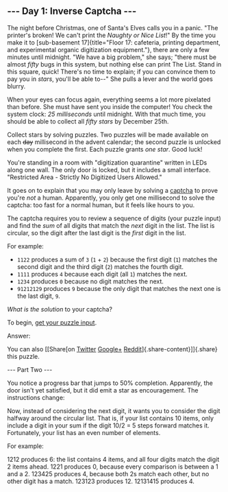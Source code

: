 --- Day 1: Inverse Captcha ---
------------------------------

The night before Christmas, one of Santa's Elves calls you in a panic.
"The printer's broken! We can't print the *Naughty or Nice List*!" By
the time you make it to [sub-basement
17]{title="Floor 17: cafeteria, printing department, and experimental organic digitization equipment."},
there are only a few minutes until midnight. "We have a big problem,"
she says; "there must be almost *fifty* bugs in this system, but nothing
else can print The List. Stand in this square, quick! There's no time to
explain; if you can convince them to pay you in *stars*, you'll be able
to--" She pulls a lever and the world goes blurry.

When your eyes can focus again, everything seems a lot more pixelated
than before. She must have sent you inside the computer! You check the
system clock: *25 milliseconds* until midnight. With that much time, you
should be able to collect all *fifty stars* by December 25th.

Collect stars by solving puzzles. Two puzzles will be made available on
each ~~day~~ millisecond in the advent calendar; the second puzzle is
unlocked when you complete the first. Each puzzle grants *one star*.
Good luck!

You're standing in a room with "digitization quarantine" written in LEDs
along one wall. The only door is locked, but it includes a small
interface. "Restricted Area - Strictly No Digitized Users Allowed."

It goes on to explain that you may only leave by solving a
[captcha](https://en.wikipedia.org/wiki/CAPTCHA) to prove you're *not* a
human. Apparently, you only get one millisecond to solve the captcha:
too fast for a normal human, but it feels like hours to you.

The captcha requires you to review a sequence of digits (your puzzle
input) and find the *sum* of all digits that match the *next* digit in
the list. The list is circular, so the digit after the last digit is the
*first* digit in the list.

For example:

-   `1122` produces a sum of `3` (`1` + `2`) because the first digit
    (`1`) matches the second digit and the third digit (`2`) matches the
    fourth digit.
-   `1111` produces `4` because each digit (all `1`) matches the next.
-   `1234` produces `0` because no digit matches the next.
-   `91212129` produces `9` because the only digit that matches the next
    one is the last digit, `9`.

*What is the solution* to your captcha?

To begin, [get your puzzle input](1/input).

Answer:

You can also [\[Share[on
[Twitter](https://twitter.com/intent/tweet?text=%22Inverse+Captcha%22+%2D+Day+1+%2D+Advent+of+Code+2017&url=http%3A%2F%2Fadventofcode%2Ecom%2F2017%2Fday%2F1&related=ericwastl&hashtags=AdventOfCode)
[Google+](https://plus.google.com/share?url=http%3A%2F%2Fadventofcode%2Ecom%2F2017%2Fday%2F1)
[Reddit](http://www.reddit.com/submit?url=http%3A%2F%2Fadventofcode%2Ecom%2F2017%2Fday%2F1&title=%22Inverse+Captcha%22+%2D+Day+1+%2D+Advent+of+Code+2017)]{.share-content}\]]{.share}
this puzzle.

--- Part Two ---

You notice a progress bar that jumps to 50% completion. Apparently, the door isn't yet satisfied, but it did emit a star as encouragement. The instructions change:

Now, instead of considering the next digit, it wants you to consider the digit halfway around the circular list. That is, if your list contains 10 items, only include a digit in your sum if the digit 10/2 = 5 steps forward matches it. Fortunately, your list has an even number of elements.

For example:

1212 produces 6: the list contains 4 items, and all four digits match the digit 2 items ahead.
1221 produces 0, because every comparison is between a 1 and a 2.
123425 produces 4, because both 2s match each other, but no other digit has a match.
123123 produces 12.
12131415 produces 4.
